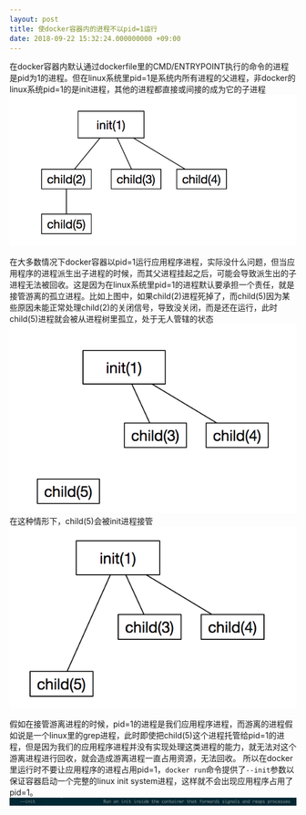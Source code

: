 ```yaml
---
layout: post
title: 使docker容器内的进程不以pid=1运行
date: 2018-09-22 15:32:24.000000000 +09:00
---
```


在docker容器内默认通过dockerfile里的CMD/ENTRYPOINT执行的命令的进程是pid为1的进程。但在linux系统里pid=1是系统内所有进程的父进程，非docker的linux系统pid=1的是init进程，其他的进程都直接或间接的成为它的子进程
![](/assets/images/docker-pid1/linux-process-struct.png)

在大多数情况下docker容器以pid=1运行应用程序进程，实际没什么问题，但当应用程序的进程派生出子进程的时候，而其父进程挂起之后，可能会导致派生出的子进程无法被回收。这是因为在linux系统里pid=1的进程默认要承担一个责任，就是接管游离的孤立进程。比如上图中，如果child(2)进程死掉了，而child(5)因为某些原因未能正常处理child(2)的关闭信号，导致没关闭，而是还在运行，此时child(5)进程就会被从进程树里孤立，处于无人管辖的状态
![](/assets/images/docker-pid1/linux-process-orphaned.png)
在这种情形下，child(5)会被init进程接管
![](/assets/images/docker-pid1/linux-process-adopt.png)

假如在接管游离进程的时候，pid=1的进程是我们应用程序进程，而游离的进程假如说是一个linux里的grep进程，此时即使把child(5)这个进程托管给pid=1的进程，但是因为我们的应用程序进程并没有实现处理这类进程的能力，就无法对这个游离进程进行回收，就会造成游离进程一直占用资源，无法回收。
所以在docker里运行时不要让应用程序的进程占用pid=1，```docker run```命令提供了```--init```参数以保证容器启动一个完整的linux init system进程，这样就不会出现应用程序占用了pid=1。
![](/assets/images/docker-pid1/docker-run-init.png)

